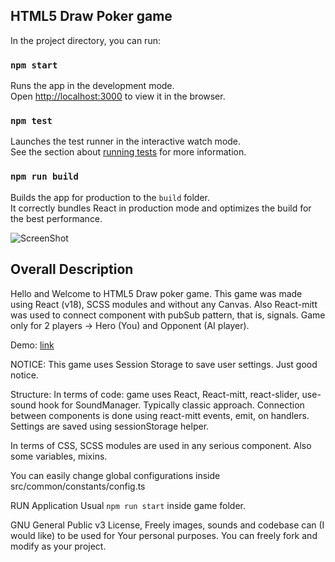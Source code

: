 ## HTML5 Draw Poker game

In the project directory, you can run:

### `npm start`

Runs the app in the development mode.\
Open [http://localhost:3000](http://localhost:3000) to view it in the browser.

### `npm test`

Launches the test runner in the interactive watch mode.\
See the section about [running tests](https://facebook.github.io/create-react-app/docs/running-tests) for more information.

### `npm run build`

Builds the app for production to the `build` folder.\
It correctly bundles React in production mode and optimizes the build for the best performance.

![ScreenShot](http://norwaydict.com/html5games/html5drawer/html5drawer.png)

## Overall Description

Hello and Welcome to HTML5 Draw poker game.
This game was made using React (v18), SCSS modules and 
without any Canvas.
Also React-mitt was used to connect component with pubSub pattern, that is, signals.
Game only for 2 players -> Hero (You) and Opponent (AI player).

Demo: 
[link](https://norwaydict.com/html5games/html5drawer/)


NOTICE: 
This game uses Session Storage to save user settings.
Just good notice.

Structure: 
In terms of code: game uses React, React-mitt, react-slider, use-sound
hook for SoundManager.
Typically classic approach. Connection between components
is done using react-mitt events, emit, on handlers.
Settings are saved using sessionStorage helper.

In terms of CSS, SCSS modules are used in any serious component.
Also some variables, mixins.

You can easily change global configurations inside 
  src/common/constants/config.ts

RUN Application
Usual `npm run start` inside game folder.

GNU General Public v3 License,
Freely images, sounds and codebase can (I would like) 
to be used for Your personal purposes.
You can freely fork and modify as your project.

